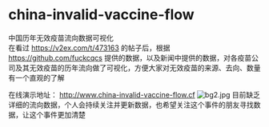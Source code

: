 # china-invalid-vaccine-flow
中国历年无效疫苗流向数据可视化
<br>
在看过 https://v2ex.com/t/473163 的帖子后，根据 https://github.com/fuckcqcs 提供的数据，以及新闻中提供的数据，对各疫苗公司及其无效疫苗的历年流向做了可视化，方便大家对无效疫苗的来源、去向、数量有一个直观的了解

在线演示地址： http://www.china-invalid-vaccine-flow.cf
<img src="https://i.loli.net/2018/07/29/5b5dd1042c5d0.jpg" alt=" bg2.jpg"/>
目前缺乏详细的流向数据，个人会持续关注并更新数据，也希望关注这个事件的朋友寻找数据，让这个事件更加清楚
